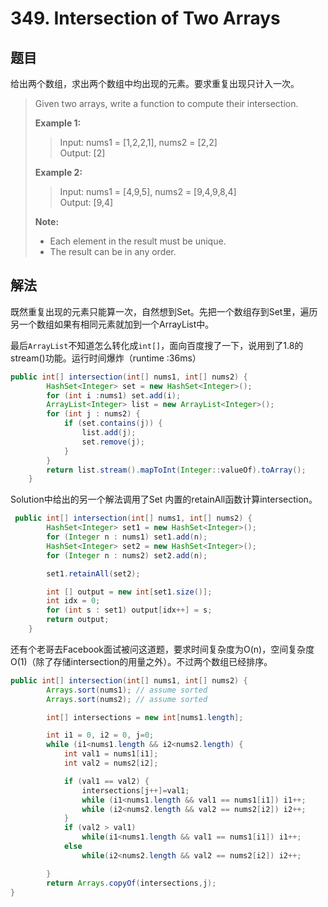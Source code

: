 # 349. Intersection of Two Arrays

## 题目

给出两个数组，求出两个数组中均出现的元素。要求重复出现只计入一次。

>Given two arrays, write a function to compute their intersection.
>
>**Example 1:**
>
>>Input: nums1 = [1,2,2,1], nums2 = [2,2]  
>>Output: [2]
>
>**Example 2:**
>
>>Input: nums1 = [4,9,5], nums2 = [9,4,9,8,4]  
>>Output: [9,4]
>
>**Note:**
>
> - Each element in the result must be unique.
> - The result can be in any order.

## 解法

既然重复出现的元素只能算一次，自然想到Set。先把一个数组存到Set里，遍历另一个数组如果有相同元素就加到一个ArrayList中。

最后`ArrayList`不知道怎么转化成`int[]`，面向百度搜了一下，说用到了1.8的stream()功能。运行时间爆炸（runtime :36ms）

```java
public int[] intersection(int[] nums1, int[] nums2) {
        HashSet<Integer> set = new HashSet<Integer>();
        for (int i :nums1) set.add(i);
        ArrayList<Integer> list = new ArrayList<Integer>();
        for (int j : nums2) {
            if (set.contains(j)) {
                list.add(j);
                set.remove(j);
            }
        }
        return list.stream().mapToInt(Integer::valueOf).toArray();
    }
```

Solution中给出的另一个解法调用了Set 内置的retainAll函数计算intersection。

```java
 public int[] intersection(int[] nums1, int[] nums2) {
        HashSet<Integer> set1 = new HashSet<Integer>();
        for (Integer n : nums1) set1.add(n);
        HashSet<Integer> set2 = new HashSet<Integer>();
        for (Integer n : nums2) set2.add(n);

        set1.retainAll(set2);

        int [] output = new int[set1.size()];
        int idx = 0;
        for (int s : set1) output[idx++] = s;
        return output;
    }
```

还有个老哥去Facebook面试被问这道题，要求时间复杂度为O(n)，空间复杂度O(1)（除了存储intersection的用量之外）。不过两个数组已经排序。

```java
public int[] intersection(int[] nums1, int[] nums2) {
        Arrays.sort(nums1); // assume sorted
        Arrays.sort(nums2); // assume sorted

        int[] intersections = new int[nums1.length];

        int i1 = 0, i2 = 0, j=0;
        while (i1<nums1.length && i2<nums2.length) {
            int val1 = nums1[i1];
            int val2 = nums2[i2];

            if (val1 == val2) {
                intersections[j++]=val1;
                while (i1<nums1.length && val1 == nums1[i1]) i1++;
                while (i2<nums2.length && val2 == nums2[i2]) i2++;
            }
            if (val2 > val1)
                while(i1<nums1.length && val1 == nums1[i1]) i1++;
            else
                while(i2<nums2.length && val2 == nums2[i2]) i2++;

        }
        return Arrays.copyOf(intersections,j);
}
```
